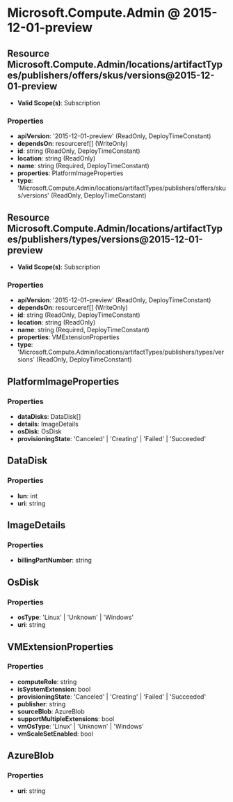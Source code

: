 # Microsoft.Compute.Admin @ 2015-12-01-preview

## Resource Microsoft.Compute.Admin/locations/artifactTypes/publishers/offers/skus/versions@2015-12-01-preview
* **Valid Scope(s)**: Subscription
### Properties
* **apiVersion**: '2015-12-01-preview' (ReadOnly, DeployTimeConstant)
* **dependsOn**: resourceref[] (WriteOnly)
* **id**: string (ReadOnly, DeployTimeConstant)
* **location**: string (ReadOnly)
* **name**: string (Required, DeployTimeConstant)
* **properties**: PlatformImageProperties
* **type**: 'Microsoft.Compute.Admin/locations/artifactTypes/publishers/offers/skus/versions' (ReadOnly, DeployTimeConstant)

## Resource Microsoft.Compute.Admin/locations/artifactTypes/publishers/types/versions@2015-12-01-preview
* **Valid Scope(s)**: Subscription
### Properties
* **apiVersion**: '2015-12-01-preview' (ReadOnly, DeployTimeConstant)
* **dependsOn**: resourceref[] (WriteOnly)
* **id**: string (ReadOnly, DeployTimeConstant)
* **location**: string (ReadOnly)
* **name**: string (Required, DeployTimeConstant)
* **properties**: VMExtensionProperties
* **type**: 'Microsoft.Compute.Admin/locations/artifactTypes/publishers/types/versions' (ReadOnly, DeployTimeConstant)

## PlatformImageProperties
### Properties
* **dataDisks**: DataDisk[]
* **details**: ImageDetails
* **osDisk**: OsDisk
* **provisioningState**: 'Canceled' | 'Creating' | 'Failed' | 'Succeeded'

## DataDisk
### Properties
* **lun**: int
* **uri**: string

## ImageDetails
### Properties
* **billingPartNumber**: string

## OsDisk
### Properties
* **osType**: 'Linux' | 'Unknown' | 'Windows'
* **uri**: string

## VMExtensionProperties
### Properties
* **computeRole**: string
* **isSystemExtension**: bool
* **provisioningState**: 'Canceled' | 'Creating' | 'Failed' | 'Succeeded'
* **publisher**: string
* **sourceBlob**: AzureBlob
* **supportMultipleExtensions**: bool
* **vmOsType**: 'Linux' | 'Unknown' | 'Windows'
* **vmScaleSetEnabled**: bool

## AzureBlob
### Properties
* **uri**: string

